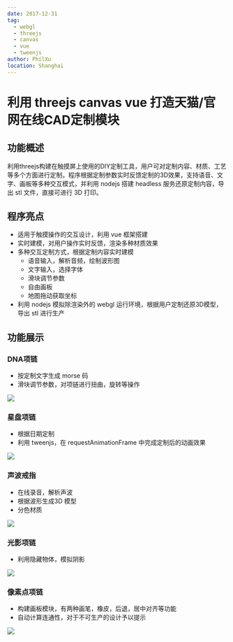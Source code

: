 ```yaml
---
date: 2017-12-31
tag:
  - webgl
  - threejs
  - canvas
  - vue
  - tweenjs
author: PhilXu
location: Shanghai  
---
```


# 利用 threejs canvas vue 打造天猫/官网在线CAD定制模块
## 功能概述
利用threejs构建在触摸屏上使用的DIY定制工具，用户可对定制内容、材质、工艺等多个方面进行定制，程序根据定制参数实时反馈定制的3D效果，支持语音、文字、画板等多种交互模式，并利用 nodejs 搭建 headless 服务还原定制内容，导出 stl 文件，直接可进行 3D 打印。
## 程序亮点
- 适用于触摸操作的交互设计，利用 vue 框架搭建
- 实时建模，对用户操作实时反馈，渲染多种材质效果
- 多种交互定制方式，根据定制内容实时建模
  - 语音输入，解析音频，绘制波形图
  - 文字输入，选择字体
  - 滑块调节参数
  - 自由画板
  - 地图拖动获取坐标
- 利用 nodejs 模拟除渲染外的 webgl 运行环境，根据用户定制还原3D模型，导出 stl 进行生产

## 功能展示
### DNA项链
- 按定制文字生成 morse 码
- 滑块调节参数，对项链进行扭曲，旋转等操作

![](../_images/cad/dna.gif)


### 星盘项链
- 根据日期定制
- 利用 tweenjs，在 requestAnimationFrame 中完成定制后的动画效果

![](../_images/cad/star.gif)


### 声波戒指
- 在线录音，解析声波
- 根据波形生成3D 模型
- 分色材质

![](../_images/cad/soundwave.gif)


### 光影项链
- 利用隐藏物体，模拟阴影

![](../_images/cad/shadow.gif)


### 像素点项链
- 构建画板模块，有两种画笔，橡皮，后退，居中对齐等功能
- 自动计算连通性，对于不可生产的设计予以提示

![](../_images/cad/pixel.gif)






